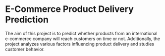 # E-Commerce Product Delivery Prediction
The aim of this project is to predict whether products from an international e-commerce company will reach customers on time or not. Additionally, the project analyzes various factors influencing product delivery and studies customer behavior.  
